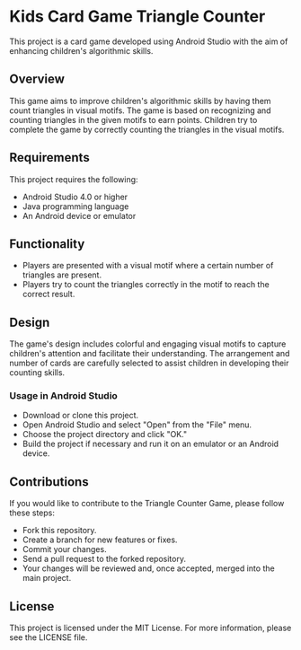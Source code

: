 # Kids Card Game Triangle Counter
This project is a card game developed using Android Studio with the aim of enhancing children's algorithmic skills.

## Overview

This game aims to improve children's algorithmic skills by having them count triangles in visual motifs. The game is based on recognizing and counting triangles in the given motifs to earn points. Children try to complete the game by correctly counting the triangles in the visual motifs.

## Requirements

This project requires the following:

- Android Studio 4.0 or higher
- Java programming language
- An Android device or emulator

## Functionality

- Players are presented with a visual motif where a certain number of triangles are present.
- Players try to count the triangles correctly in the motif to reach the correct result.

## Design
The game's design includes colorful and engaging visual motifs to capture children's attention and facilitate their understanding. The arrangement and number of cards are carefully selected to assist children in developing their counting skills.


### Usage in Android Studio

- Download or clone this project.
- Open Android Studio and select "Open" from the "File" menu.
- Choose the project directory and click "OK."
- Build the project if necessary and run it on an emulator or an Android device.

## Contributions

If you would like to contribute to the Triangle Counter Game, please follow these steps:

- Fork this repository.
- Create a branch for new features or fixes.
- Commit your changes.
- Send a pull request to the forked repository.
- Your changes will be reviewed and, once accepted, merged into the main project.

## License

This project is licensed under the MIT License. For more information, please see the LICENSE file.
